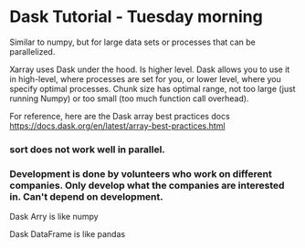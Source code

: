 # Dask Tutorial - Tuesday morning  

Similar to numpy, but for large data sets or processes that can be parallelized.

Xarray uses Dask under the hood.  Is higher level.
Dask allows you to use it in high-level, where processes are set for you, or lower level, where you specify optimal processes. 
Chunk size has optimal range, not too large (just running Numpy) or too small (too much function call overhead). 

For reference, here are the Dask array best practices docs https://docs.dask.org/en/latest/array-best-practices.html

### sort does not work well in parallel.  

### Development is done by volunteers who work on different companies. Only develop what the companies are interested in.  Can't depend on development.  

Dask Arry is like numpy  

Dask DataFrame is like pandas  

